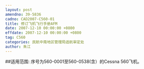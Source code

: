 ```yaml
---
layout: post
amendno: 39-5836
cadno: CAD2007-C560-01
title: 修订飞机飞行手册AFM
date: 2007-12-10 00:00:00 +0800
effdate: 2007-12-10 00:00:00 +0800
tag: C560
categories: 民航中南地区管理局适航审定处
author: 朱江
---
```


##适用范围:
序号为560-0001至560-0538(含）的Cessna 560飞机。

